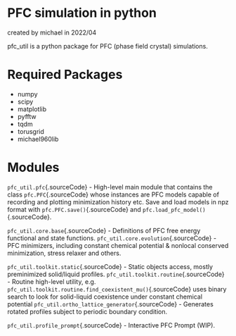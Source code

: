 PFC simulation in python
========================

created by michael in 2022/04

pfc\_util is a python package for PFC (phase field crystal) simulations.

Required Packages
=================

-   numpy
-   scipy
-   matplotlib
-   pyfftw
-   tqdm
-   torusgrid
-   michael960lib

Modules
=======

`pfc_util.pfc`{.sourceCode} - High-level main module that contains the
class `pfc.PFC`{.sourceCode} whose instances are PFC models capable of
recording and plotting minimization history etc. Save and load models in
npz format with `pfc.PFC.save()`{.sourceCode} and
`pfc.load_pfc_model()`{.sourceCode}.

`pfc_util.core.base`{.sourceCode} - Definitions of PFC free energy
functional and state functions. `pfc_util.core.evolution`{.sourceCode} -
PFC minimizers, including constant chemical potential & nonlocal
conserved minimization, stress relaxer and others.

`pfc_util.toolkit.static`{.sourceCode} - Static objects access, mostly
preminimized solid/liquid profiles.
`pfc_util.toolkit.routine`{.sourceCode} - Routine high-level utility,
e.g. `pfc_util.toolkit.routine.find_coexistent_mu()`{.sourceCode} uses
binary search to look for solid-liquid coexistence under constant
chemical potential `pfc_util.ortho_lattice_generator`{.sourceCode} -
Generates rotated profiles subject to periodic boundary condition.

`pfc_util.profile_prompt`{.sourceCode} - Interactive PFC Prompt (WIP).
